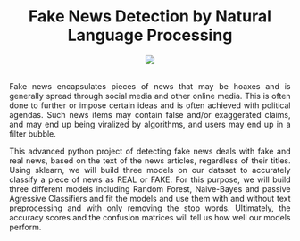 
<div align="center">
  
# Fake News Detection by Natural Language Processing 
</div>



<div align="center">
<img src="https://user-images.githubusercontent.com/69224996/96805164-ccc6d580-13c5-11eb-8e30-465c945c0c31.jpg" >
</div>

<br />





<div align="justify">

Fake news encapsulates pieces of news that may be hoaxes and is generally spread through social media and other online media. This is often done to further or impose certain ideas and is often achieved with political agendas. Such news items may contain false and/or exaggerated claims, and may end up being viralized by algorithms, and users may end up in a filter bubble.

This advanced python project of detecting fake news deals with fake and real news, based on the text of the news articles, regardless of their titles. Using sklearn, we will build three models on our dataset to accurately classify a piece of news as REAL or FAKE. For this purpose, we will build three different models including Random Forest, Naive-Bayes and passive Agressive Classifiers and fit the models and use them with and without text preprocessing and with only removing the stop words. Ultimately, the accuracy scores and the confusion matrices will tell us how well our models perform.

</div>
